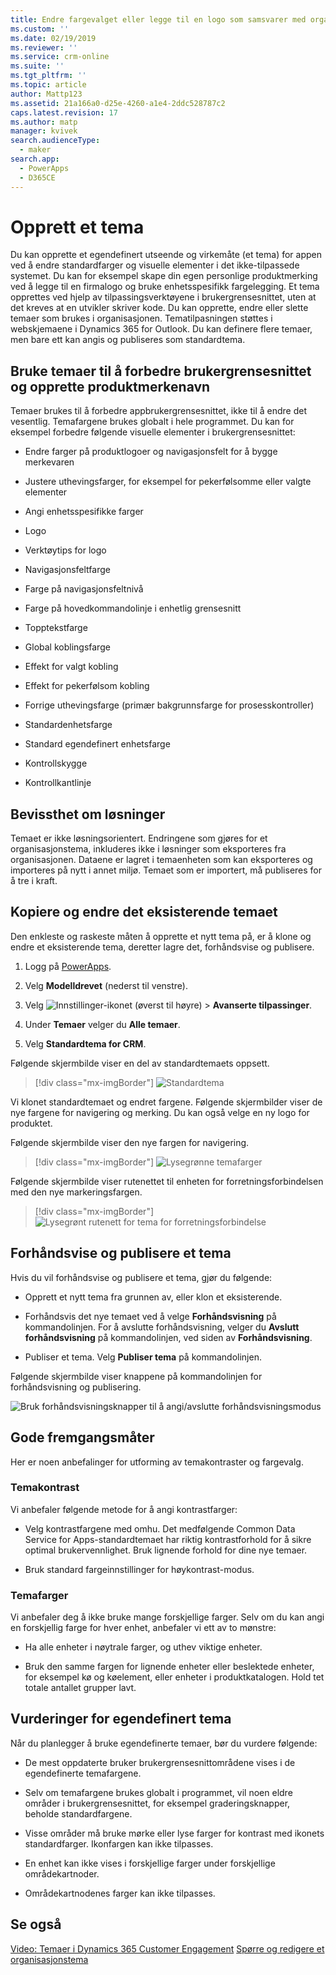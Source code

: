 ```yaml
---
title: Endre fargevalget eller legge til en logo som samsvarer med organisasjonens merke | MicrosoftDocs
ms.custom: ''
ms.date: 02/19/2019
ms.reviewer: ''
ms.service: crm-online
ms.suite: ''
ms.tgt_pltfrm: ''
ms.topic: article
author: Mattp123
ms.assetid: 21a166a0-d25e-4260-a1e4-2ddc528787c2
caps.latest.revision: 17
ms.author: matp
manager: kvivek
search.audienceType:
  - maker
search.app:
  - PowerApps
  - D365CE
---
```

# <a name="create-a-theme"></a>Opprett et tema

Du kan opprette et egendefinert utseende og virkemåte (et tema) for appen ved å endre standardfarger og visuelle elementer i det ikke-tilpassede systemet. Du kan for eksempel skape din egen personlige produktmerking ved å legge til en firmalogo og bruke enhetsspesifikk fargelegging. Et tema opprettes ved hjelp av tilpassingsverktøyene i brukergrensesnittet, uten at det kreves at en utvikler skriver kode. Du kan opprette, endre eller slette temaer som brukes i organisasjonen. Tematilpasningen støttes i webskjemaene i Dynamics 365 for Outlook. Du kan definere flere temaer, men bare ett kan angis og publiseres som standardtema.  
  
<a name="UseThemes"></a>   
## <a name="use-themes-to-enhance-the-user-interface-and-create-your-product-branding"></a>Bruke temaer til å forbedre brukergrensesnittet og opprette produktmerkenavn  
 Temaer brukes til å forbedre appbrukergrensesnittet, ikke til å endre det vesentlig. Temafargene brukes globalt i hele programmet. Du kan for eksempel forbedre følgende visuelle elementer i brukergrensesnittet:  
  
-   Endre farger på produktlogoer og navigasjonsfelt for å bygge merkevaren  
  
-   Justere uthevingsfarger, for eksempel for pekerfølsomme eller valgte elementer  
  
-   Angi enhetsspesifikke farger  
    
-   Logo  
  
-   Verktøytips for logo  
  
-   Navigasjonsfeltfarge  
  
-   Farge på navigasjonsfeltnivå

-   Farge på hovedkommandolinje i enhetlig grensesnitt
  
-   Topptekstfarge  
  
-   Global koblingsfarge  
  
-   Effekt for valgt kobling  
  
-   Effekt for pekerfølsom kobling  
  
-   Forrige uthevingsfarge (primær bakgrunnsfarge for prosesskontroller)  
  
-   Standardenhetsfarge  
  
-   Standard egendefinert enhetsfarge  
  
-   Kontrollskygge  
  
-   Kontrollkantlinje  
  
<a name="Solution"></a>   
## <a name="solution-awareness"></a>Bevissthet om løsninger  
 Temaet er ikke løsningsorientert. Endringene som gjøres for et organisasjonstema, inkluderes ikke i løsninger som eksporteres fra organisasjonen. Dataene er lagret i temaenheten som kan eksporteres og importeres på nytt i annet miljø. Temaet som er importert, må publiseres for å tre i kraft.  
  
<a name="CloneAlter"></a>   
## <a name="copy-and-alter-the-existing-theme"></a>Kopiere og endre det eksisterende temaet  
 Den enkleste og raskeste måten å opprette et nytt tema på, er å klone og endre et eksisterende tema, deretter lagre det, forhåndsvise og publisere. 
 
1.  Logg på [PowerApps](https://web.powerapps.com/?utm_source=padocs&utm_medium=linkinadoc&utm_campaign=referralsfromdoc).

2.  Velg **Modelldrevet** (nederst til venstre). 

3.  Velg ![Innstillinger-ikonet](../model-driven-apps/media/powerapps-gear.png) (øverst til høyre) > **Avanserte tilpassinger**. 

4. Under **Temaer** velger du **Alle temaer**. 

5. Velg **Standardtema for CRM**. 

Følgende skjermbilde viser en del av standardtemaets oppsett.  

> [!div class="mx-imgBorder"] 
> ![Standardtema](media/default-theme.png) 
  
 Vi klonet standardtemaet og endret fargene. Følgende skjermbilder viser de nye fargene for navigering og merking. Du kan også velge en ny logo for produktet.  
  
 Følgende skjermbilde viser den nye fargen for navigering.  
 
 > [!div class="mx-imgBorder"] 
 > ![Lysegrønne temafarger](media/theme-gentle-green.png "Lysegrønne temafarger")  
  
 Følgende skjermbilde viser rutenettet til enheten for forretningsforbindelsen med den nye markeringsfargen.  
 
 > [!div class="mx-imgBorder"] 
 > ![Lysegrønt rutenett for tema for forretningsforbindelse](media/themes-gentle-green-account-grid.png "Lysegrønt rutenett for tema for forretningsforbindelse")  
  
<a name="Publish"></a>   
## <a name="preview-and-publish-a-theme"></a>Forhåndsvise og publisere et tema  
 Hvis du vil forhåndsvise og publisere et tema, gjør du følgende:  
  
-   Opprett et nytt tema fra grunnen av, eller klon et eksisterende.  
  
-   Forhåndsvis det nye temaet ved å velge **Forhåndsvisning** på kommandolinjen. For å avslutte forhåndsvisning, velger du **Avslutt forhåndsvisning** på kommandolinjen, ved siden av **Forhåndsvisning**.  
  
-   Publiser et tema. Velg **Publiser tema** på kommandolinjen.  
  
 Følgende skjermbilde viser knappene på kommandolinjen for forhåndsvisning og publisering.  
  
 ![Bruk forhåndsvisningsknapper til å angi/avslutte forhåndsvisningsmodus](media/themes-preview-buttons.PNG "Bruk forhåndsvisningsknapper til å angi/avslutte forhåndsvisningsmodus")  
  
<a name="BestPracticies"></a>   
## <a name="best-practices"></a>Gode fremgangsmåter  
 Her er noen anbefalinger for utforming av temakontraster og fargevalg.  
  
### <a name="theme-contrast"></a>Temakontrast  
 Vi anbefaler følgende metode for å angi kontrastfarger:  
  
-   Velg kontrastfargene med omhu. Det medfølgende Common Data Service for Apps-standardtemaet har riktig kontrastforhold for å sikre optimal brukervennlighet. Bruk lignende forhold for dine nye temaer.  
  
-   Bruk standard fargeinnstillinger for høykontrast-modus.  
  
### <a name="theme-colors"></a>Temafarger  
 Vi anbefaler deg å ikke bruke mange forskjellige farger. Selv om du kan angi en forskjellig farge for hver enhet, anbefaler vi ett av to mønstre:  
  
-   Ha alle enheter i nøytrale farger, og uthev viktige enheter.  
  
-   Bruk den samme fargen for lignende enheter eller beslektede enheter, for eksempel kø og køelement, eller enheter i produktkatalogen. Hold tet totale antallet grupper lavt.  
  
<a name="Considerations"></a>   
## <a name="custom-theme-considerations"></a>Vurderinger for egendefinert tema  
 Når du planlegger å bruke egendefinerte temaer, bør du vurdere følgende:  
  
-   De mest oppdaterte bruker brukergrensesnittområdene vises i de egendefinerte temafargene.  
  
-   Selv om temafargene brukes globalt i programmet, vil noen eldre områder i brukergrensesnittet, for eksempel graderingsknapper, beholde standardfargene.  
  
-   Visse områder må bruke mørke eller lyse farger for kontrast med ikonets standardfarger. Ikonfargen kan ikke tilpasses.  
  
-   En enhet kan ikke vises i forskjellige farger under forskjellige områdekartnoder.  
  
-   Områdekartnodenes farger kan ikke tilpasses.  
  
## <a name="see-also"></a>Se også  
         
 [Video: Temaer i Dynamics 365 Customer Engagement](http://go.microsoft.com/fwlink/p/?LinkId=529568) [Spørre og redigere et organisasjonstema](https://docs.microsoft.com/dynamics365/customer-engagement/developer/customize-dev/query-and-edit-an-organization-theme)

